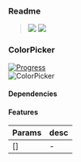 ### Readme

> [![](https://img.shields.io/badge/Main-readme‌‌‌‌‌‌‌-white)](../../readme.desc.md) [![](https://img.shields.io/badge/usage‌‌‌‌‌‌‌-orange)](usage.md)

### ColorPicker

[![Progress](https://img.shields.io/badge/Demo-✔☐☐☐☐‌‌‌‌‌‌‌-blue)](https://krsln.github.io/NgLootBox/LootBox/Pickers)  
![](https://github.com/krsln/NgLootBox/raw/master/loot-box/Libs/ColorPicker/Screenshots/ColorPicker.png "ColorPicker")

#### Dependencies

#### Features
Params | desc
 --- | ---  
[] | -
